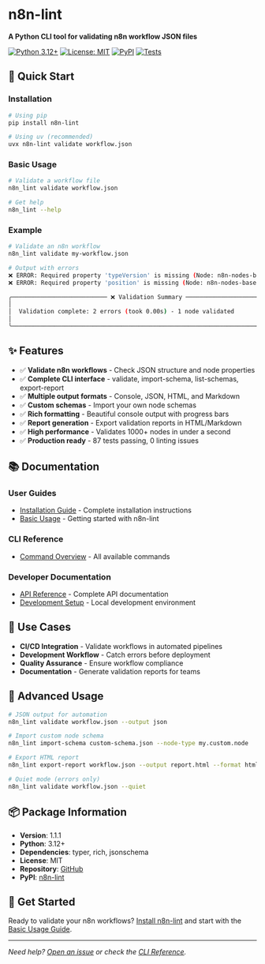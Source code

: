 # n8n-lint

**A Python CLI tool for validating n8n workflow JSON files**

[![Python 3.12+](https://img.shields.io/badge/python-3.12+-blue.svg)](https://www.python.org/downloads/)
[![License: MIT](https://img.shields.io/badge/License-MIT-yellow.svg)](https://opensource.org/licenses/MIT)
[![PyPI](https://img.shields.io/pypi/v/n8n-lint)](https://pypi.org/project/n8n-lint/)
[![Tests](https://img.shields.io/badge/tests-87%20passing-green.svg)](https://github.com/capp3/n8n_lint)

## 🚀 Quick Start

### Installation

```bash
# Using pip
pip install n8n-lint

# Using uv (recommended)
uvx n8n-lint validate workflow.json
```

### Basic Usage

```bash
# Validate a workflow file
n8n_lint validate workflow.json

# Get help
n8n_lint --help
```

### Example

```bash
# Validate an n8n workflow
n8n_lint validate my-workflow.json

# Output with errors
❌ ERROR: Required property 'typeVersion' is missing (Node: n8n-nodes-base.function)
❌ ERROR: Required property 'position' is missing (Node: n8n-nodes-base.function)

╭─────────────────────────── ❌ Validation Summary ────────────────────────────╮
│                                                                              │
│  Validation complete: 2 errors (took 0.00s) - 1 node validated               │
│                                                                              │
╰──────────────────────────────────────────────────────────────────────────────╯
```

## ✨ Features

- ✅ **Validate n8n workflows** - Check JSON structure and node properties
- ✅ **Complete CLI interface** - validate, import-schema, list-schemas, export-report
- ✅ **Multiple output formats** - Console, JSON, HTML, and Markdown
- ✅ **Custom schemas** - Import your own node schemas
- ✅ **Rich formatting** - Beautiful console output with progress bars
- ✅ **Report generation** - Export validation reports in HTML/Markdown
- ✅ **High performance** - Validates 1000+ nodes in under a second
- ✅ **Production ready** - 87 tests passing, 0 linting issues

## 📚 Documentation

### User Guides

- [Installation Guide](user-guide/installation.md) - Complete installation instructions
- [Basic Usage](user-guide/basic-usage.md) - Getting started with n8n-lint

### CLI Reference

- [Command Overview](cli-reference/index.md) - All available commands

### Developer Documentation

- [API Reference](api-reference/index.md) - Complete API documentation
- [Development Setup](developer/development-setup.md) - Local development environment

## 🎯 Use Cases

- **CI/CD Integration** - Validate workflows in automated pipelines
- **Development Workflow** - Catch errors before deployment
- **Quality Assurance** - Ensure workflow compliance
- **Documentation** - Generate validation reports for teams

## 🔧 Advanced Usage

```bash
# JSON output for automation
n8n_lint validate workflow.json --output json

# Import custom node schema
n8n_lint import-schema custom-schema.json --node-type my.custom.node

# Export HTML report
n8n_lint export-report workflow.json --output report.html --format html

# Quiet mode (errors only)
n8n_lint validate workflow.json --quiet
```

## 📦 Package Information

- **Version**: 1.1.1
- **Python**: 3.12+
- **Dependencies**: typer, rich, jsonschema
- **License**: MIT
- **Repository**: [GitHub](https://github.com/capp3/n8n_lint)
- **PyPI**: [n8n-lint](https://pypi.org/project/n8n-lint/)

## 🚀 Get Started

Ready to validate your n8n workflows? [Install n8n-lint](user-guide/installation.md) and start with the [Basic Usage Guide](user-guide/basic-usage.md).

---

_Need help? [Open an issue](https://github.com/capp3/n8n_lint/issues) or check the [CLI Reference](cli-reference/index.md)._
